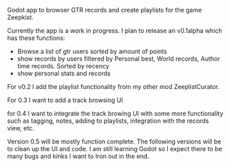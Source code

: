 Godot app to browser GTR records and create playlists for the game Zeepkist.

Currently the app is a work in progress. I plan to release an v0.1alpha which has these functions:

- Browse a list of gtr users sorted by amount of points
- show records by users filtered by Personal best, World records, Author time records. Sorted by recency
- show personal stats and records

For v0.2 I add the playlist functionality from my other mod ZeeplistCurator.

For 0.3 I want to add a track browsing UI

for 0.4 I want to integrate the track browing UI with some more functionality such as tagging, notes, adding to playlists, integration with the records view, etc.

Version 0.5 will be mostly function complete. The following versions will be to clean up the UI and code. I am still learning Godot so I expect there to be many bugs and kinks I want to Iron out in the end.
